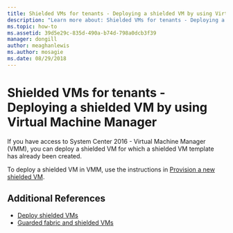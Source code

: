 ```yaml
---
title: Shielded VMs for tenants - Deploying a shielded VM by using Virtual Machine Manager
description: "Learn more about: Shielded VMs for tenants - Deploying a shielded VM by using Virtual Machine Manager"
ms.topic: how-to
ms.assetid: 39d5e29c-835d-490a-b74d-798a0dcb3f39
manager: dongill
author: meaghanlewis
ms.author: mosagie
ms.date: 08/29/2018
---
```


# Shielded VMs for tenants - Deploying a shielded VM by using Virtual Machine Manager

If you have access to System Center 2016 - Virtual Machine Manager (VMM), you can deploy a shielded VM for which a shielded VM template has already been created.

To deploy a shielded VM in VMM, use the instructions in [Provision a new shielded VM](/system-center/vmm/guarded-deploy-vm#provision-a-new-shielded-vm).

## Additional References

- [Deploy shielded VMs](guarded-fabric-configuration-scenarios-for-shielded-vms-overview.md)
- [Guarded fabric and shielded VMs](guarded-fabric-and-shielded-vms-top-node.md)
